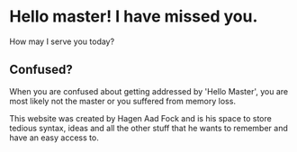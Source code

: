 # Hello master! I have missed you.

How may I serve you today?

## Confused?

When you are confused about getting addressed by 'Hello Master', you are most likely not the master or you suffered from memory loss.

This website was created by Hagen Aad Fock and is his space to store tedious syntax, ideas and all the other stuff that he wants to remember and have an easy access to.